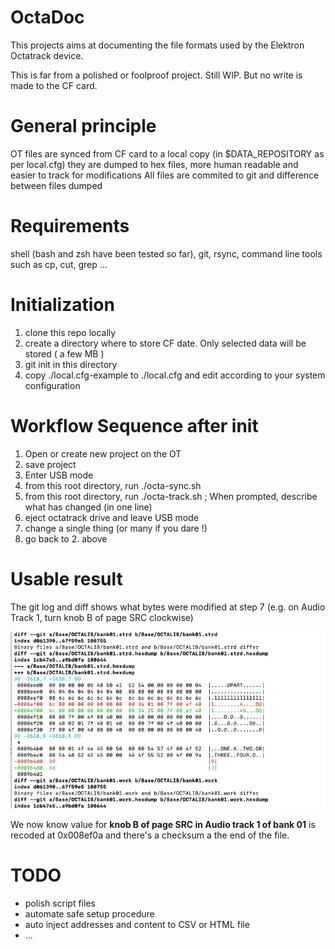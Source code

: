 # OctaDoc

This projects aims at documenting the file formats used by the Elektron Octatrack device. 

This is far from a polished or foolproof project. Still WIP. But no write is made to the CF card.

# General principle
OT files are synced from CF card to a local copy (in $DATA_REPOSITORY as per local.cfg)
they are dumped to hex files, more human readable and easier to track for modifications
All files are commited to git and difference between files dumped

# Requirements
shell (bash and zsh have been tested so far), git, rsync, command line tools such as cp, cut, grep ...


# Initialization
1. clone this repo locally
2. create a directory where to store CF date. Only selected data will be stored ( a few MB )
3. git init in this directory
4. copy ./local.cfg-example to ./local.cfg and edit according to your system configuration 


# Workflow Sequence after init
1. Open or create new project on the OT
2. save project
3. Enter USB mode
4. from this root directory, run ./octa-sync.sh 
5. from this root directory, run ./octa-track.sh ; When prompted, describe what has changed (in one line)
6. eject octatrack drive and leave USB mode
7. change a single thing (or many if you dare !) 
8. go back to 2. above

# Usable result
The git log and diff shows what bytes were modified at step 7 (e.g. on Audio Track 1, turn knob B of page SRC clockwise) 

![git diff output](./doc/Diff_output_Screenshot.png)


We now know value for **knob B of page SRC in Audio track 1 of bank 01** is recoded at 0x008ef0a and there's a checksum a the end of the file.

# TODO
* polish script files
* automate safe setup procedure
* auto inject addresses and content to CSV or HTML file
* ... 

